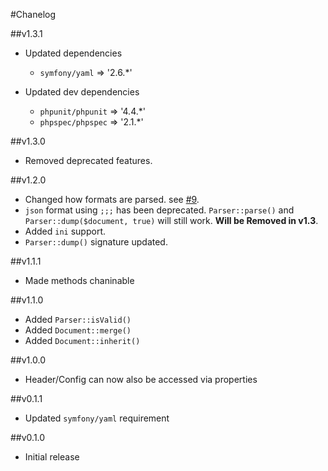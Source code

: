 #Chanelog

##v1.3.1
- Updated dependencies
    - `symfony/yaml` => '2.6.*'

- Updated dev dependencies
    - `phpunit/phpunit` => '4.4.*'
    - `phpspec/phpspec` => '2.1.*'

##v1.3.0
- Removed deprecated features.

##v1.2.0
- Changed how formats are parsed. see [#9](./issues/9).
- `json` format using `;;;` has been deprecated. `Parser::parse()` and `Parser::dump($document, true)` will still work. **Will be Removed in v1.3**.
- Added `ini` support.
- `Parser::dump()` signature updated.

##v1.1.1
- Made methods chaninable

##v1.1.0
- Added `Parser::isValid()`
- Added `Document::merge()`
- Added `Document::inherit()`

##v1.0.0
- Header/Config can now also be accessed via properties

##v0.1.1
- Updated `symfony/yaml` requirement

##v0.1.0
- Initial release
